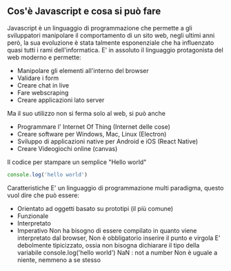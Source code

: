 ## Cos'è Javascript e cosa si può fare
Javascript è un linguaggio di programmazione che permette a gli sviluppatori manipolare il comportamento di un sito 
web, negli ultimi anni però, la sua evoluzione è stata talmente esponenziale che ha influenzato quasi tutti i rami dell'informatica.
E' in assoluto il linguaggio protagonista del web moderno e permette:
- Manipolare gli elementi all'interno del browser
- Validare i form
- Creare chat in live
- Fare webscraping
- Creare applicazioni lato server

Ma il suo utilizzo non si ferma solo al web, si può anche
- Programmare l' Internet Of Thing (Internet delle cose)
- Creare software per Windows, Mac, Linux (Electron)
- Sviluppo di applicazioni native per Android e iOS (React Native)
- Creare Videogiochi online (canvas)

Il codice per stampare un semplice "Hello world"
```javascript
console.log('hello world')
```

Caratteristiche
E' un linguaggio di programmazione multi paradigma, questo vuol dire che può essere:
- Orientato ad oggetti basato su prototipi (il più comune)
- Funzionale
- Interpretato
- Imperativo
Non ha bisogno di essere compilato in quanto viene interpretato dal browser,
Non è obbligatorio inserire il punto e virgola
E' debolmente tipicizzato, ossia non bisogna dichiarare il tipo della variabile
console.log('hello world')
NaN : not a number
Non è uguale a niente, nemmeno a se stesso
